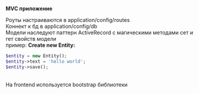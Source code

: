 **MVC приложение**

Роуты настраиваются в application/config/routes
<br/>
Коннект к бд в application/config/db
<br/>
Модели наследуют паттерн ActiveRecord с магическими методами
сет и гет свойств модели
<br/>
пример:
**Create new Entity:**
```php
$entity = new Entity();
$entity->text = 'hello world';
$entity->save();
```
<br/>
На frontend используется bootstrap библиотеки
